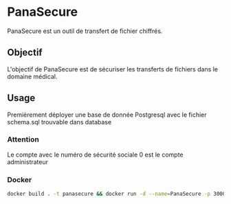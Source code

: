 # PanaSecure

PanaSecure est un outil de transfert de fichier chiffrés.

## Objectif

L'objectif de PanaSecure est de sécuriser les transferts de fichiers dans le domaine médical.

## Usage

Premièrement déployer une base de donnée Postgresql avec le fichier schema.sql trouvable dans database


### Attention

Le compte avec le numéro de sécurité sociale 0 est le compte administrateur

### Docker

```bash
docker build . -t panasecure && docker run -d --name=PanaSecure -p 3000:3000 -e db_user="" -e db_host="" -e db_database="" -e db_password="" -e db_port="" -e sessions_secret="" panasecure
```